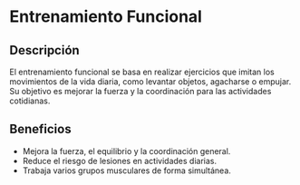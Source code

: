 # Entrenamiento Funcional

## Descripción
El entrenamiento funcional se basa en realizar ejercicios que imitan los movimientos de la vida diaria, como levantar objetos, agacharse o empujar. Su objetivo es mejorar la fuerza y la coordinación para las actividades cotidianas.

## Beneficios
- Mejora la fuerza, el equilibrio y la coordinación general.
- Reduce el riesgo de lesiones en actividades diarias.
- Trabaja varios grupos musculares de forma simultánea.